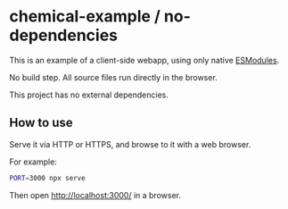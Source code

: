 # chemical-example / no-dependencies

This is an example of a client-side webapp, using only native
[ESModules](https://developer.mozilla.org/en-US/docs/Web/JavaScript/Guide/Modules).

No build step. All source files run directly in the browser.

This project has no external dependencies.

## How to use

Serve it via HTTP or HTTPS, and browse to it with a web browser.

For example:

```bash
PORT=3000 npx serve
```

Then open [http://localhost:3000/](http://localhost:3000/) in a browser.

